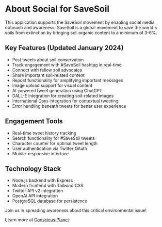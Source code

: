 
# About Social for SaveSoil 

This application supports the SaveSoil movement by enabling social media outreach and awareness. SaveSoil is a global movement to save the world's soils from extinction by bringing soil organic content to a minimum of 3-6%.

## Key Features (Updated January 2024)
- Post tweets about soil conservation
- Track engagement with #SaveSoil hashtag in real-time
- Connect with fellow soil advocates
- Share important soil-related content
- Repost functionality for amplifying important messages
- Image upload support for visual content
- AI-powered tweet generation using ChatGPT
- DALL-E integration for creating soil-related images
- International Days integration for contextual tweeting
- Error handling beneath tweets for better user experience

## Engagement Tools
- Real-time tweet history tracking
- Search functionality for #SaveSoil tweets
- Character counter for optimal tweet length
- User authentication via Twitter OAuth
- Mobile-responsive interface

## Technology Stack
- Node.js backend with Express
- Modern frontend with Tailwind CSS
- Twitter API v2 integration
- OpenAI API integration
- PostgreSQL database for persistence

Join us in spreading awareness about this critical environmental issue!

Learn more at [Conscious Planet](https://www.consciousplanet.org/soil)
